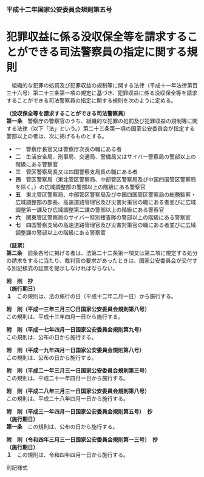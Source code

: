 ### 平成十二年国家公安委員会規則第五号  
# 犯罪収益に係る没収保全等を請求することができる司法警察員の指定に関する規則  
　組織的な犯罪の処罰及び犯罪収益の規制等に関する法律（平成十一年法律第百三十六号）第二十三条第一項の規定に基づき、犯罪収益に係る没収保全等を請求することができる司法警察員の指定に関する規則を次のように定める。  
  
**（没収保全等を請求することができる司法警察員）**  
**第一条**　警察庁の警察官のうち、組織的な犯罪の処罰及び犯罪収益の規制等に関する法律（以下「法」という。）第二十三条第一項の国家公安委員会が指定する警部以上の者は、次に掲げるものとする。  
* **一**　警察庁長官又は警察庁次長の職にある者  
* **二**　生活安全局、刑事局、交通局、警備局又はサイバー警察局の警部以上の階級にある警察官  
* **三**　管区警察局長又は四国警察支局長の職にある者  
* **四**　管区警察局（東北管区警察局、中部管区警察局及び中国四国管区警察局を除く。）の広域調整部の警部以上の階級にある警察官  
* **五**　東北管区警察局、中部管区警察局及び中国四国管区警察局の総務監察・広域調整部の部長、高速道路管理官及び災害対策官の職にある者並びに広域調整第一課及び広域調整第二課の警部以上の階級にある警察官  
* **六**　関東管区警察局のサイバー特別捜査隊の警部以上の階級にある警察官  
* **七**　四国警察支局の高速道路管理官及び災害対策官の職にある者並びに広域調整課の警部以上の階級にある警察官  
  
**（証票）**  
**第二条**　前条各号に掲げる者は、法第二十二条第一項又は第二項に規定する処分の請求をするに当たり、裁判官の要求があったときは、国家公安委員会が交付する別記様式の証票を提示しなければならない。  
  
**附　則　抄**  
**（施行期日）**  
**１**　この規則は、法の施行の日（平成十二年二月一日）から施行する。  
  
**附　則（平成一三年三月三〇日国家公安委員会規則第八号）**  
この規則は、平成十三年四月一日から施行する。  
  
**附　則（平成一七年四月一日国家公安委員会規則第九号）**  
この規則は、公布の日から施行する。  
  
**附　則（平成一九年四月一日国家公安委員会規則第八号）**  
この規則は、公布の日から施行する。  
  
**附　則（平成二一年三月三一日国家公安委員会規則第三号）**  
この規則は、平成二十一年四月一日から施行する。  
  
**附　則（平成二八年三月三一日国家公安委員会規則第八号）**  
この規則は、平成二十八年四月一日から施行する。  
  
**附　則（平成三一年四月一日国家公安委員会規則第五号）　抄**  
**（施行期日）**  
**第一条**　この規則は、公布の日から施行する。  
  
**附　則（令和四年三月三一日国家公安委員会規則第一三号）　抄**  
**（施行期日）**  
**１**　この規則は、令和四年四月一日から施行する。  
  
別記様式
          
        
